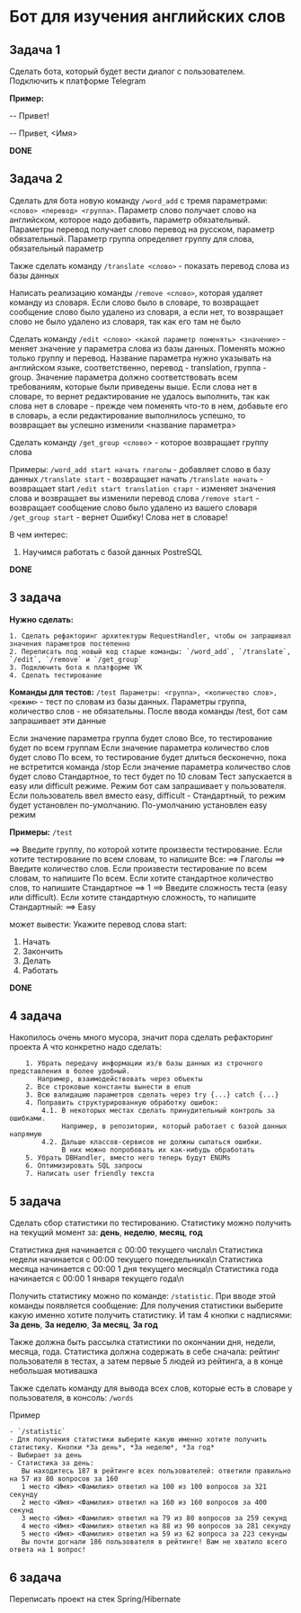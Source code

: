 # Бот для изучения английских слов

## Задача 1

Сделать бота, который будет вести диалог с пользователем. Подключить к платформе Telegram

**Пример:**

-- Привет!

-- Привет, <Имя>

**DONE**

## Задача 2

Сделать для бота новую команду `/word_add` с тремя параметрами: `<слово> <перевод> <группа>`.  Параметр слово получает слово на английском, которое надо добавить, параметр обязательный. Параметры перевод получает слово перевод на русском, параметр обязательный. Параметр группа определяет группу для слова, обязательный параметр

Также сделать команду `/translate <слово>` - показать перевод слова из базы данных

Написать реализацию команды `/remove <слово>`, которая удаляет команду из словаря. Если слово было в словаре, то возвращает сообщение слово было удалено из словаря, а если нет, то возвращает слово не было удалено из словаря, так как его там не было

Сделать команду `/edit <слово> <какой параметр поменять> <значение>` - меняет значение у параметра слова из базы данных. Поменять можно только группу и перевод. Название параметра нужно указывать на английском языке, соответственно, перевод -  translation, группа - group. Значение параметра должно соответствовать всем требованиям, которые были приведены выше. Если слова нет в словаре, то вернет редактирование не удалось выполнить, так как слова нет в словаре - прежде чем поменять что-то в нем, добавьте его в словарь, а если редактирование выполнилось успешно, то возвращает вы успешно изменили <название параметра>

Сделать команду `/get_group <слово`> - которое возвращает группу слова

Примеры:
`/word_add start начать глаголы` - добавляет слово в базу данных
`/translate start` -  возвращает начать
`/translate начать` - возвращает start
`/edit start translation старт` - изменяет значения слова и возвращает вы изменили перевод слова
`/remove start` - возвращает сообщение слово было удалено из вашего словаря
`/get_group start` - вернет Ошибку! Слова нет в словаре!

В чем интерес:
1. Научимся работать с базой данных PostreSQL

**DONE**

## 3 задача

**Нужно сделать:**

    1. Сделать рефакторинг архитектуры RequestHandler, чтобы он запрашивал значения параметров постепенно
    2. Переписать под новый код старые команды: `/word_add`, `/translate`, `/edit`, `/remove` и `/get_group`
    3. Подключить бота к платформе VK
    4. Сделать тестирование

**Команды для тестов:**
`/test Параметры: <группа>, <количество слов>, <режим>` - тест по словам из базы данных. Параметры группа, количество слов - не обязательны. После ввода команды /test, бот сам запрашивает эти данные

Если значение параметра группа будет слово Все, то тестирование будет по всем группам
Если значение параметра количество слов будет слово По всем, то тестирование будет длиться бесконечно, пока не встретится команда /stop
Если значение параметра количество слов будет слово Стандартное, то тест будет по 10 словам
Тест запускается в easy или difficult режиме. Режим бот сам запрашивает у пользователя. Если пользователь ввел вместо easy, difficult - Стандартный, то режим будет установлен по-умолчанию. По-умолчанию установлен easy режим

**Примеры:**
`/test`

==> Введите группу, по которой хотите произвести тестирование. Если хотите тестирование по всем словам, то напишите Все:
==> Глаголы
==> Введите количество слов. Если произвести тестирование по всем словам, то напишите По всем. Если хотите стандартное количество слов, то 
        напишите Стандартное
==> 1
==> Введите сложность теста (easy или difficult). Если хотите стандартную сложность, то напишите Стандартный:
==> Easy

может вывести:
Укажите перевод слова start:
 1. Начать
 2. Закончить
 3. Делать
 4. Работать

**DONE**

## 4 задача

Накопилось очень много мусора, значит пора сделать рефакторинг проекта
А что конкретно надо сделать:
```
    1. Убрать передачу информации из/в базы данных из строчного представления в более удобный.
       Например, взаимодействовать через объекты
    2. Все строковые константы вынести в enum
    3. Всю валидацию параметров сделать через try {...} catch {...}
    4. Поправить структурированную обработку ошибок:
        4.1. В некоторых местах сделать принудительный контроль за ошибками.
             Например, в репозитории, который работает с базой данных напрямую
        4.2. Дальше классов-сервисов не должны сыпаться ошибки.
             В них можно попробовать их как-нибудь обработать
    5. Убрать DBHandler, вместо него теперь будут ENUMs
    6. Оптимизировать SQL запросы
    7. Написать user friendly текста
```

## 5 задача

Сделать сбор статистики по тестированию. Статистику можно получить на текущий момент за: **день**, **неделю**, **месяц**, **год**

Статистика дня начинается с 00:00 текущего числа\n
Статистика недели начинается с 00:00 текущего понедельника\n
Статистика месяца начинается с 00:00 1 дня текущего месяца\n
Статистика года начинается с 00:00 1 января текущего года\n


Получить статистику можно по команде: `/statistic`. При вводе этой команды появляется сообщение: Для получения статистики выберите какую именно хотите получить статистику. И там 4 кнопки с надписями: **За день**, **За неделю**, **За месяц**, **За год**


Также должна быть рассылка статистики по окончании дня, недели, месяца, года.
Статистика должна содержать в себе сначала: рейтинг пользователя в тестах, а затем первые 5 людей из рейтинга,
а в конце небольшая мотивашка

Также сделать команду для вывода всех слов, которые есть в словаре у пользователя, в консоль: `/words`

Пример
```
- `/statistic`
- Для получения статистики выберите какую именно хотите получить статистику. Кнопки *За день*, *За неделю*, *За год*
- Выбирает за день
- Статистика за день:
   Вы находитесь 187 в рейтинге всех пользователей: ответили правильно на 57 из 80 вопросов за 160
   1 место <Имя> <Фамилия> ответил на 100 из 100 вопросов за 321 секунду
   2 место <Имя> <Фамилия> ответил на 160 из 160 вопросов за 400 секунд
   3 место <Имя> <Фамилия> ответил на 79 из 80 вопросов за 259 секунд
   4 место <Имя> <Фамилия> ответил на 88 из 90 вопросов за 281 секунду
   5 место <Имя> <Фамилия> ответил на 59 из 62 вопроса за 223 секунды
   Вы почти догнали 186 пользователя в рейтинге! Вам не хватило всего ответа на 1 вопрос!
```

## 6 задача

Переписать проект на стек Spring/Hibernate
